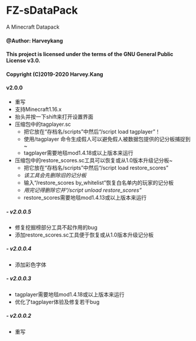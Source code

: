 # FZ-sDataPack
A Minecraft Datapack
#### @Author: Harveykang

#### This project is licensed under the terms of the GNU General Public License v3.0.
#### Copyright (C)2019-2020 Harvey.Kang

#### v2.0.0
- 重写
- 支持Minecraft1.16.x
- 抬头并按一下shift来打开设置界面
- 压缩包中的tagplayer.sc
  - 把它放在“存档名/scripts”中然后“/script load tagplayer”！
  - 使用/tagplayer 命令生成假人可以避免假人被数据包提供的记分板捕捉到~
  - tagplayer需要地毯mod1.4.18或以上版本来运行
- 压缩包中的restore_scores.sc工具可以恢复或从1.0版本升级记分板~
  - 把它放在“存档名/scripts”中然后“/script load restore_scores”
  - *该工具会先删除旧的记分板*
  - 输入“/restore_scores by_whitelist”恢复白名单内的玩家的记分板
  - *用完记得删除它并“/script unload restore_scores”*
  - restore_scores需要地毯mod1.4.13或以上版本来运行
##### - v2.0.0.5
  - 修复挖掘榜部分工具不起作用的bug
  - 添加restore_scores.sc工具便于恢复或从1.0版本升级记分板
##### - v2.0.0.4
  - 添加彩色字体
##### - v2.0.0.3
  - tagplayer需要地毯mod1.4.18或以上版本来运行
  - 优化了tagplayer体验及修复若干bug
##### - v2.0.0.2
  - 重写

